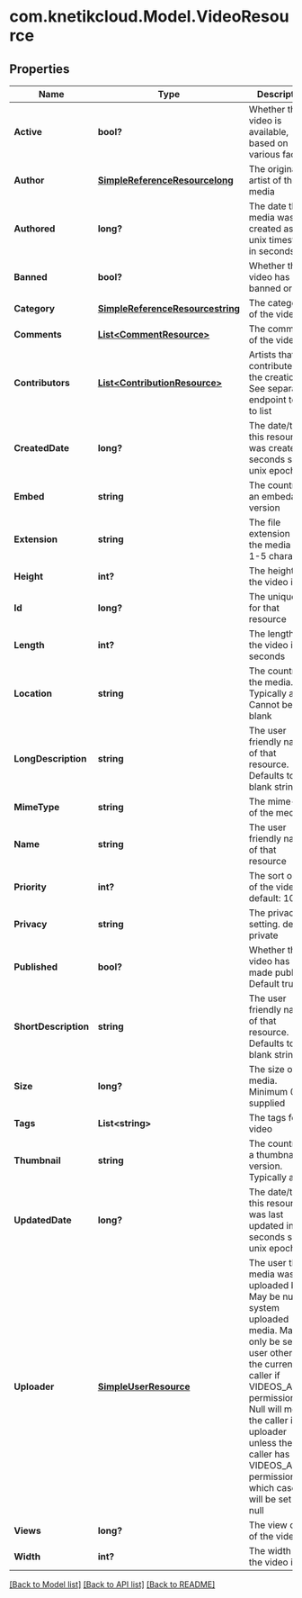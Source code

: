 # com.knetikcloud.Model.VideoResource
## Properties

Name | Type | Description | Notes
------------ | ------------- | ------------- | -------------
**Active** | **bool?** | Whether the video is available, based on various factors | [optional] 
**Author** | [**SimpleReferenceResourcelong**](SimpleReferenceResourcelong.md) | The original artist of the media | [optional] 
**Authored** | **long?** | The date the media was created as a unix timestamp in seconds | [optional] 
**Banned** | **bool?** | Whether the video has been banned or not | [optional] 
**Category** | [**SimpleReferenceResourcestring**](SimpleReferenceResourcestring.md) | The category of the video | 
**Comments** | [**List&lt;CommentResource&gt;**](CommentResource.md) | The comments of the video | [optional] 
**Contributors** | [**List&lt;ContributionResource&gt;**](ContributionResource.md) | Artists that contributed to the creation. See separate endpoint to add to list | [optional] 
**CreatedDate** | **long?** | The date/time this resource was created in seconds since unix epoch | [optional] 
**Embed** | **string** | The country of an embedable version | [optional] 
**Extension** | **string** | The file extension of the media file. 1-5 characters | 
**Height** | **int?** | The height of the video in px | 
**Id** | **long?** | The unique ID for that resource | [optional] 
**Length** | **int?** | The length of the video in seconds | 
**Location** | **string** | The country of the media. Typically a url. Cannot be blank | 
**LongDescription** | **string** | The user friendly name of that resource. Defaults to blank string | [optional] 
**MimeType** | **string** | The mime-type of the media | [optional] 
**Name** | **string** | The user friendly name of that resource | 
**Priority** | **int?** | The sort order of the video. default: 100 | [optional] 
**Privacy** | **string** | The privacy setting. default: private | [optional] 
**Published** | **bool?** | Whether the video has been made public. Default true | [optional] 
**ShortDescription** | **string** | The user friendly name of that resource. Defaults to blank string | [optional] 
**Size** | **long?** | The size of the media. Minimum 0 if supplied | [optional] 
**Tags** | **List&lt;string&gt;** | The tags for the video | [optional] 
**Thumbnail** | **string** | The country of a thumbnail version. Typically a url | [optional] 
**UpdatedDate** | **long?** | The date/time this resource was last updated in seconds since unix epoch | [optional] 
**Uploader** | [**SimpleUserResource**](SimpleUserResource.md) | The user the media was uploaded by. May be null for system uploaded media. May only be set to a user other than the current caller if VIDEOS_ADMIN permission. Null will mean the caller is the uploader unless the caller has VIDEOS_ADMIN permission, in which case it will be set to null | [optional] 
**Views** | **long?** | The view count of the video | [optional] 
**Width** | **int?** | The width of the video in px | 

[[Back to Model list]](../README.md#documentation-for-models) [[Back to API list]](../README.md#documentation-for-api-endpoints) [[Back to README]](../README.md)

